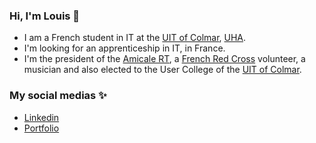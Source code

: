 ### Hi, I'm Louis 👋

- I am a French student in IT at the [UIT of Colmar](https://www.iutcolmar.uha.fr/index.php/formations/diplomes/bachelor-universitaire-de-technologie-b-u-t-bac-3/b-u-t-reseaux-et-telecommunications/), [UHA](https://www.uha.fr/fr/index.html).
- I'm looking for an apprenticeship in IT, in France.
- I'm the president of the [Amicale RT](https://www.instagram.com/amicale.rt/), a [French Red Cross](https://www.croix-rouge.fr/French-Red-Cross) volunteer, a musician and also elected to the User College of the [UIT of Colmar](https://www.iutcolmar.uha.fr/).

### My social medias ✨

- [Linkedin](https://www.linkedin.com/in/louis-pluviose-b58ba8220/)
- [Portfolio](https://e-portfolio.uha.fr/user/louis-pluviose)
